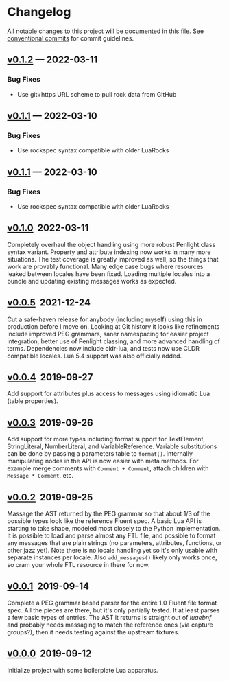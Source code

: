 # Changelog

All notable changes to this project will be documented in this file. See [conventional commits](https://www.conventionalcommits.org) for commit guidelines.

## [v0.1.2](https://github.com/alerque/fluent-lua/releases/v0.1.2) — 2022-03-11

### Bug Fixes

- Use git+https URL scheme to pull rock data from GitHub

## [v0.1.1](https://github.com/alerque/fluent-lua/releases/v0.1.1) — 2022-03-10

### Bug Fixes

- Use rockspec syntax compatible with older LuaRocks

## [v0.1.1](https://github.com/alerque/fluent-lua/releases/v0.1.1) — 2022-03-10

### Bug Fixes

- Use rockspec syntax compatible with older LuaRocks

## [v0.1.0](https://github.com/alerque/fluent-lua/releases/v0.1.0) ­ 2022-03-11

Completely overhaul the object handling using more robust Penlight class syntax variant.
Property and attribute indexing now works in many more situations.
The test coverage is greatly improved as well, so the things that work are provably functional.
Many edge case bugs where resources leaked between locales have been fixed.
Loading multiple locales into a bundle and updating existing messages works as expected.

## [v0.0.5](https://github.com/alerque/fluent-lua/releases/v0.0.5) ­ 2021-12-24

Cut a safe-haven release for anybody (including myself) using this in production before I move on.
Looking at Git history it looks like refinements include improved PEG grammars, saner namespacing for easier project integration, better use of Penlight classing, and more advanced handling of terms.
Dependencies now include cldr-lua, and tests now use CLDR compatible locales.
Lua 5.4 support was also officially added.

## [v0.0.4](https://github.com/alerque/fluent-lua/releases/v0.0.1) ­ 2019-09-27

Add support for attributes plus access to messages using idiomatic Lua (table properties).

## [v0.0.3](https://github.com/alerque/fluent-lua/releases/v0.0.1) ­ 2019-09-26

Add support for more types including format support for TextElement, StringLiteral, NumberLiteral, and VariableReference.
Variable substitutions can be done by passing a parameters table to `format()`.
Internally manipulating nodes in the API is now easier with meta methods.
For example merge comments with `Comment + Comment`, attach children with `Message * Comment`, etc.

## [v0.0.2](https://github.com/alerque/fluent-lua/releases/v0.0.1) ­ 2019-09-25

Massage the AST returned by the PEG grammar so that about 1/3 of the possible types look like the reference Fluent spec.
A basic Lua API is starting to take shape, modeled most closely to the Python implementation.
It is possible to load and parse almost any FTL file, and possible to format any messages that are plain strings (no parameters, attributes, functions, or other jazz yet).
Note there is no locale handling yet so it's only usable with separate instances per locale.
Also `add_messages()` likely only works once, so cram your whole FTL resource in there for now.

## [v0.0.1](https://github.com/alerque/fluent-lua/releases/v0.0.1) ­ 2019-09-14

Complete a PEG grammar based parser for the entire 1.0 Fluent file format spec.
All the pieces are there, but it's only partially tested.
It at least parses a few basic types of entries.
The AST it returns is straight out of *luaebnf* and probably needs massaging to match the reference ones (via capture groups?), then it needs testing against the upstream fixtures.

## [v0.0.0](https://github.com/alerque/fluent-lua/releases/v0.0.0) ­ 2019-09-12

Initialize project with some boilerplate Lua apparatus.

<!-- generated by git-cliff -->
